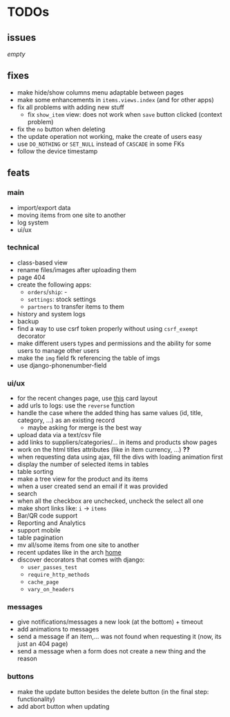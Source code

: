 # TODOs

## issues

*empty*

## fixes

- make hide/show columns menu adaptable between pages
- make some enhancements in `items.views.index` (and for other apps)
- fix all problems with adding new stuff
    - fix `show_item` view: does not work when `save` button clicked (context problem)
- fix the `no` button when deleting
- the update operation not working, make the create of users easy
- use `DO_NOTHING` or `SET_NULL` instead of `CASCADE` in some FKs
- follow the device timestamp

## feats

### main

- import/export data
- moving items from one site to another
- log system
- ui/ux

### technical

- class-based view
- rename files/images after uploading them
- page 404
- create the following apps:
    - `orders`/`ship`: -
    - `settings`: stock settings
    - `partners` to transfer items to them
- history and system logs
- backup
- find a way to use csrf token properly without using `csrf_exempt` decorator
- make different users types and permissions and
the ability for some users to manage other users
- make the `img` field fk referencing the table of imgs
- use django-phonenumber-field

### ui/ux

- for the recent changes page, use [this](https://getbootstrap.com/docs/5.3/components/card/#card-layout)
card layout
- add urls to logs: use the `reverse` function
- handle the case where the added thing has same values (id, title, category, ...)
as an existing record
    - maybe asking for merge is the best way
- upload data via a text/csv file
- add links to suppliers/categories/... in items and products show pages
- work on the html titles attributes (like in item currency, ...) **??**
- when requesting data using ajax, fill the divs with loading animation first
- display the number of selected items in tables
- table sorting
- make a tree view for the product and its items
- when a user created send an email if it was provided
- search
- when all the checkbox are unchecked, uncheck the select all one 
- make short links like: `i` -> `items`
- Bar/QR code support
- Reporting and Analytics
- support mobile
- table pagination
- mv all/some items from one site to another
- recent updates like in the arch [home](archlinux.org)
- discover decorators that comes with django:
    - `user_passes_test`
    - `require_http_methods`
    - `cache_page`
    - `vary_on_headers`

### messages

- give notifications/messages a new look (at the bottom) + timeout
- add animations to messages
- send a message if an item,... was not found when
requesting it (now, its just an 404 page)
- send a message when a form does not create a new thing
and the reason

### buttons

- make the update button besides the delete button (in the final step: functionality)
- add abort button when updating
